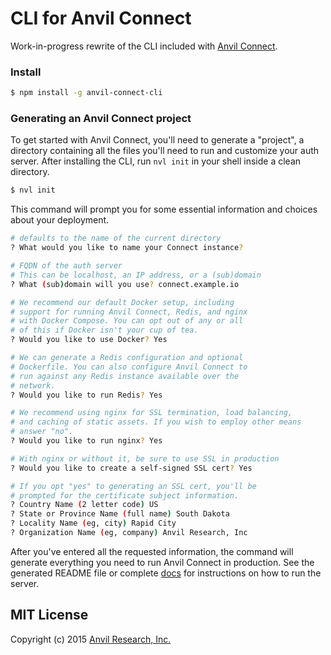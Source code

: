 # CLI for Anvil Connect
Work-in-progress rewrite of the CLI included with [Anvil Connect](https://github.com/anvilresearch/connect).


### Install

```bash
$ npm install -g anvil-connect-cli
```


### Generating an Anvil Connect project

To get started with Anvil Connect, you'll need to generate a "project", a
directory containing all the files you'll need to run and customize your auth
server. After installing the CLI, run `nvl init` in your shell inside a clean
directory.

```bash
$ nvl init
```

This command will prompt you for some essential information and choices about
your deployment.

```bash
# defaults to the name of the current directory
? What would you like to name your Connect instance?

# FQDN of the auth server
# This can be localhost, an IP address, or a (sub)domain
? What (sub)domain will you use? connect.example.io

# We recommend our default Docker setup, including
# support for running Anvil Connect, Redis, and nginx
# with Docker Compose. You can opt out of any or all
# of this if Docker isn't your cup of tea.
? Would you like to use Docker? Yes

# We can generate a Redis configuration and optional
# Dockerfile. You can also configure Anvil Connect to
# run against any Redis instance available over the
# network.
? Would you like to run Redis? Yes

# We recommend using nginx for SSL termination, load balancing,
# and caching of static assets. If you wish to employ other means
# answer "no".
? Would you like to run nginx? Yes

# With nginx or without it, be sure to use SSL in production
? Would you like to create a self-signed SSL cert? Yes

# If you opt "yes" to generating an SSL cert, you'll be
# prompted for the certificate subject information.
? Country Name (2 letter code) US
? State or Province Name (full name) South Dakota
? Locality Name (eg, city) Rapid City
? Organization Name (eg, company) Anvil Research, Inc
```

After you've entered all the requested information, the command will generate
everything you need to run Anvil Connect in production. See the generated README
file or complete [docs][docs] for instructions on how to run the server.


[docs]: https://github.com/anvilresearch/connect-docs


## MIT License

Copyright (c) 2015 [Anvil Research, Inc.](http://anvil.io)
